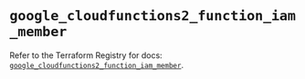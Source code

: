 # `google_cloudfunctions2_function_iam_member`

Refer to the Terraform Registry for docs: [`google_cloudfunctions2_function_iam_member`](https://registry.terraform.io/providers/hashicorp/google-beta/5.41.0/docs/resources/google_cloudfunctions2_function_iam_member).
